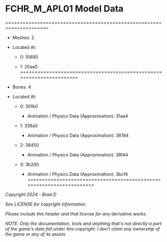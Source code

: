 # FCHR_M_APL01 Model Data
=====================================================================

* Meshes: 2

* Located At:

  * 0: 10690

  * 1: 20aa0
=====================================================================

* Bones: 4

* Located At:

  * 0: 30fb0

    * Animation / Physics Data (Approximation): 31aa4

  * 1: 356a0

    * Animation / Physics Data (Approximation): 36194

  * 2: 38450

    * Animation / Physics Data (Approximation): 38f44

  * 3: 3b200

    * Animation / Physics Data (Approximation): 3bcf4
=====================================================================

*Copyright 2024 - Brad D*

*See LICENSE for copyright information.*

*Please include this header and that license for any derivative works.*

*NOTE: Only the documentation, tools and anything that's not directly a part of the game's data fall under this copyright. I don't claim any ownership of the game or any of its assets*
